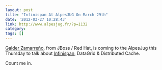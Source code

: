 ```yaml
---
layout: post
title: "Infinispan At AlpesJUG On March 29th"
date: '2012-03-27 10:28:43'
link: http://www.alpesjug.fr/?p=1132
category: 
tags: []
---
```


[Galder Zamarre&ntilde;o][galder], from JBoss / Red Hat,  is coming to the AlpesJug this Thursday to talk about [Infinispan][infinispan], DataGrid & Distributed Cache.

Count me in.

[galder]: http://galder.zamarreno.com/
[infinispan]: http://www.jboss.org/infinispan


